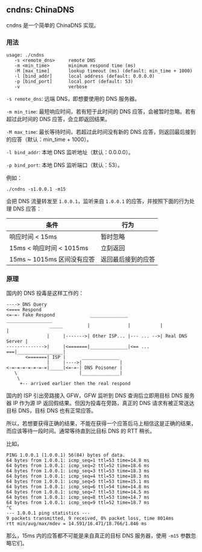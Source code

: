 cndns: ChinaDNS
---

cndns 是一个简单的 ChinaDNS 实现。

### 用法

```
usage: ./cndns
   -s <remote_dns>     remote DNS
   -m <min_time>       minimum respond time (ms)
   -M [max_time]       lookup timeout (ms) (default: min_time + 1000)
   -l [bind_addr]      local address (default: 0.0.0.0)
   -p [bind_port]      local port (default: 53)
   -v                  verbose
```

`-s remote_dns`: 远端 DNS，即想要使用的 DNS 服务器。

`-m min_time`: 最短响应时间，若有短于此时间的 DNS 应答，会被暂时忽略。若有超过此时间的 DNS 应答，会立即返回结果。

`-M max_time`: 最长等待时间，若超过此时间没有新的 DNS 应答，则返回最后接到的应答（默认：min\_time + 1000）。

`-l bind_addr`: 本地 DNS 监听地址（默认：0.0.0.0）。

`-p bind_port`: 本地 DNS 监听端口（默认：53）。

例如：

```
./cndns -s1.0.0.1 -m15
```

会把 DNS 流量转发至 `1.0.0.1`，监听来自 `1.0.0.1` 的应答，并按照下面的行为处理 DNS 应答：

条件|行为
---|---
响应时间 < 15ms|暂时忽略
15ms < 响应时间 < 1015ms|立刻返回
15ms ~ 1015ms 区间没有应答|返回最后接到的应答

### 原理

国内的 DNS 投毒是这样工作的：

```
----> DNS Query
<==== Respond
<=-=- Fake Respond             ______________             _________________
                _____         |              |           |                 |
               |     |------->| Other ISP... |--- ... -->| Real DNS Server |
-------------->|     |<=======|______________|<== ... ===|_________________|
       <=======| ISP |      ______________
               |     |---->|              |
<-=-=-=-=-=-=-=|_____|<=-=-| DNS Poisoner |
   \                       |______________|
    \
     +-- arrived earlier then the real respond
```

国内的 ISP 引出旁路接入 GFW，GFW 监听到 DNS 查询后立即用目标 DNS 服务器 IP 作为源 IP 返回假结果。但因为投毒在旁路，真正的 DNS 请求有被正常送达目标 DNS，目标 DNS 也有正常应答。

所以，若想要获得正确的结果，不能在获得一个应答后马上相信这是正确的结果，而应该等待一段时间。通常等待直到比目标 DNS 的 RTT 稍长。

比如，

```
PING 1.0.0.1 (1.0.0.1) 56(84) bytes of data.
64 bytes from 1.0.0.1: icmp_seq=1 ttl=53 time=14.8 ms
64 bytes from 1.0.0.1: icmp_seq=2 ttl=52 time=18.6 ms
64 bytes from 1.0.0.1: icmp_seq=3 ttl=53 time=18.3 ms
64 bytes from 1.0.0.1: icmp_seq=4 ttl=53 time=18.3 ms
64 bytes from 1.0.0.1: icmp_seq=5 ttl=53 time=15.1 ms
64 bytes from 1.0.0.1: icmp_seq=6 ttl=54 time=14.8 ms
64 bytes from 1.0.0.1: icmp_seq=7 ttl=53 time=14.5 ms
64 bytes from 1.0.0.1: icmp_seq=8 ttl=53 time=14.7 ms
64 bytes from 1.0.0.1: icmp_seq=9 ttl=52 time=18.7 ms
^C
--- 1.0.0.1 ping statistics ---
9 packets transmitted, 9 received, 0% packet loss, time 8014ms
rtt min/avg/max/mdev = 14.591/16.471/18.766/1.846 ms
```

那么，15ms 内的应答都不可能是来自真正的目标 DNS 服务器，使用 `-m15` 参数忽略它们。
